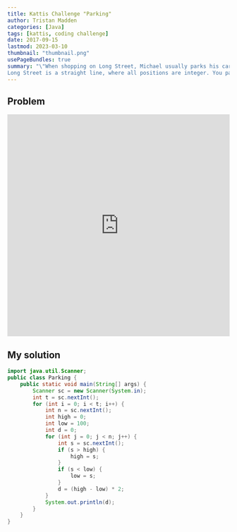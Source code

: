 ```yaml
---
title: Kattis Challenge "Parking"
author: Tristan Madden
categories: [Java]
tags: [kattis, coding challenge]
date: 2017-09-15
lastmod: 2023-03-10
thumbnail: "thumbnail.png"
usePageBundles: true
summary: "\"When shopping on Long Street, Michael usually parks his car at some random location, and then walks to the stores he needs. Can you help Michael choose a place to park which minimises the distance he needs to walk on his shopping round?
Long Street is a straight line, where all positions are integer. You pay for parking in a specific slot, which is an integer position on Long Street. Michael does not want to pay for more than one parking though. He is very strong, and does not mind carrying all the bags around.\""
---
```


## Problem
<div style="position: relative; padding-bottom: 100%; height: 0; overflow: hidden;">
  <iframe src="https://open.kattis.com/problems/parking2" style="position: absolute; top: 0; left: 0; width: 100%; height: 100%; border:0;"  webkitallowfullscreen mozallowfullscreen allowfullscreen></iframe>
</div>

## My solution

```Java
import java.util.Scanner;
public class Parking {
    public static void main(String[] args) {
        Scanner sc = new Scanner(System.in);
        int t = sc.nextInt();
        for (int i = 0; i < t; i++) {
            int n = sc.nextInt();
            int high = 0;
            int low = 100;
            int d = 0;
            for (int j = 0; j < n; j++) {
                int s = sc.nextInt();
                if (s > high) {
                    high = s;
                }
                if (s < low) {
                    low = s;
                }
                d = (high - low) * 2;
            }
            System.out.println(d);
        }
    }
}
```